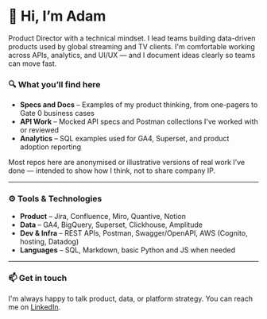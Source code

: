 # 👋 Hi, I’m Adam

Product Director with a technical mindset. I lead teams building data-driven products used by global streaming and TV clients. I'm comfortable working across APIs, analytics, and UI/UX — and I document ideas clearly so teams can move fast.

### 🔍 What you’ll find here

- **Specs and Docs** – Examples of my product thinking, from one-pagers to Gate 0 business cases
- **API Work** – Mocked API specs and Postman collections I've worked with or reviewed
- **Analytics** – SQL examples used for GA4, Superset, and product adoption reporting

Most repos here are anonymised or illustrative versions of real work I’ve done — intended to show how I think, not to share company IP.

---

### ⚙️ Tools & Technologies

- **Product** – Jira, Confluence, Miro, Quantive, Notion
- **Data** – GA4, BigQuery, Superset, Clickhouse, Amplitude
- **Dev & Infra** – REST APIs, Postman, Swagger/OpenAPI, AWS (Cognito, hosting, Datadog)
- **Languages** – SQL, Markdown, basic Python and JS when needed

---

### 📫 Get in touch

I'm always happy to talk product, data, or platform strategy. You can reach me on [LinkedIn](https://www.linkedin.com/in/adamleewilliams).
